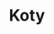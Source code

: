 ---
title: Koty
description: Kolorowanka Koty - wariant 2
canonical: /zwierzeta/koty
variant_of: koty
image: /koty/2/2.svg
pdf: /koty/1/1.pdf
tags:
- zwierzeta
- koty
---